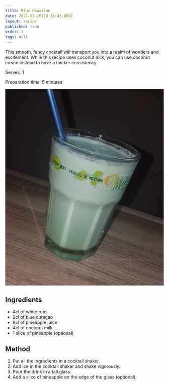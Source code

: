 ```yaml
---
title: Blue Hawaiian
date: 2021-02-16T10:16:43.060Z
layout: recipe
published: true
order: 1
tags: null
---
```

This smooth, fancy cocktail will transport you into a realm of wonders and excitement. While this recipe uses coconut milk, you can use coconut cream instead to have a thicker consistency.

Serves: 1

Preparation time: 5 minutes

![blue cocktail with a navy blue straw](../uploads/bluehawaiian.jpg "Blue Hawaiian")

## Ingredients

* 4cl of white rum
* 2cl of blue curaçao
* 8cl of pineapple juice
* 4cl of coconut milk
* 1 slice of pineapple (optional)

## Method

1. Put all the ingredients in a cocktail shaker.
2. Add ice in the cocktail shaker and shake vigorously.
3. Pour the drink in a tall glass.
4. Add a slice of pineapple on the edge of the glass (optional).